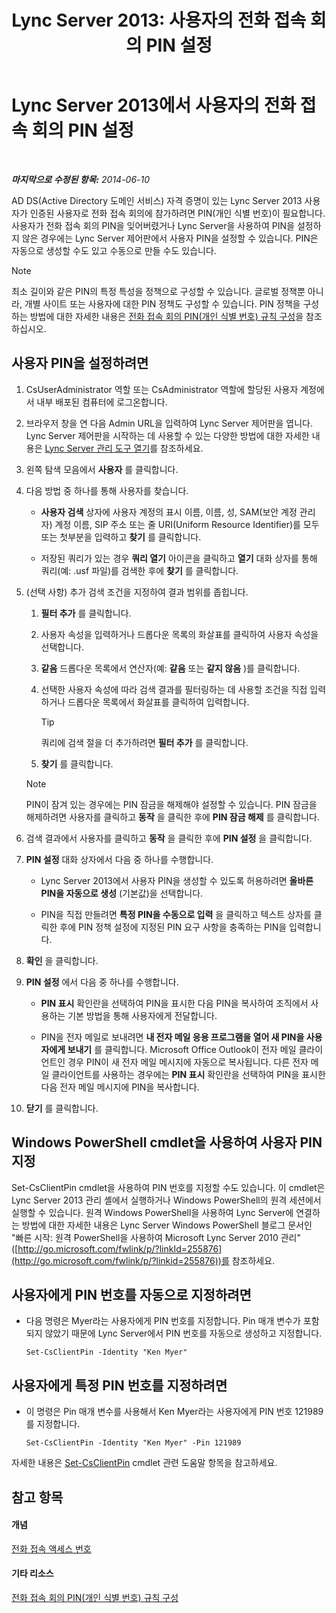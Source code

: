 ﻿---
title: 'Lync Server 2013: 사용자의 전화 접속 회의 PIN 설정'
TOCTitle: 사용자의 전화 접속 회의 PIN 설정
ms:assetid: 4252b5a5-4267-4513-b18e-0253a8d66f72
ms:mtpsurl: https://technet.microsoft.com/ko-kr/library/Gg520985(v=OCS.15)
ms:contentKeyID: 49303451
ms.date: 08/10/2015
mtps_version: v=OCS.15
ms.translationtype: HT
---

# Lync Server 2013에서 사용자의 전화 접속 회의 PIN 설정

 

_**마지막으로 수정된 항목:** 2014-06-10_

AD DS(Active Directory 도메인 서비스) 자격 증명이 있는 Lync Server 2013 사용자가 인증된 사용자로 전화 접속 회의에 참가하려면 PIN(개인 식별 번호)이 필요합니다. 사용자가 전화 접속 회의 PIN을 잊어버렸거나 Lync Server을 사용하여 PIN을 설정하지 않은 경우에는 Lync Server 제어판에서 사용자 PIN을 설정할 수 있습니다. PIN은 자동으로 생성할 수도 있고 수동으로 만들 수도 있습니다.


> [!NOTE]
> 최소 길이와 같은 PIN의 특정 특성을 정책으로 구성할 수 있습니다. 글로벌 정책뿐 아니라, 개별 사이트 또는 사용자에 대한 PIN 정책도 구성할 수 있습니다. PIN 정책을 구성하는 방법에 대한 자세한 내용은 <A href="lync-server-2013-configure-dial-in-conferencing-personal-identification-number-pin-rules.md">전화 접속 회의 PIN(개인 식별 번호) 규칙 구성</A>을 참조하십시오.



## 사용자 PIN을 설정하려면

1.  CsUserAdministrator 역할 또는 CsAdministrator 역할에 할당된 사용자 계정에서 내부 배포된 컴퓨터에 로그온합니다.

2.  브라우저 창을 연 다음 Admin URL을 입력하여 Lync Server 제어판을 엽니다. Lync Server 제어판을 시작하는 데 사용할 수 있는 다양한 방법에 대한 자세한 내용은 [Lync Server 관리 도구 열기](lync-server-2013-open-lync-server-administrative-tools.md)를 참조하세요.

3.  왼쪽 탐색 모음에서 **사용자** 를 클릭합니다.

4.  다음 방법 중 하나를 통해 사용자를 찾습니다.
    
      - **사용자 검색** 상자에 사용자 계정의 표시 이름, 이름, 성, SAM(보안 계정 관리자) 계정 이름, SIP 주소 또는 줄 URI(Uniform Resource Identifier)를 모두 또는 첫부분을 입력하고 **찾기** 를 클릭합니다.
    
      - 저장된 쿼리가 있는 경우 **쿼리 열기** 아이콘을 클릭하고 **열기** 대화 상자를 통해 쿼리(예: .usf 파일)를 검색한 후에 **찾기** 를 클릭합니다.

5.  (선택 사항) 추가 검색 조건을 지정하여 결과 범위를 좁힙니다.
    
    1.  **필터 추가** 를 클릭합니다.
    
    2.  사용자 속성을 입력하거나 드롭다운 목록의 화살표를 클릭하여 사용자 속성을 선택합니다.
    
    3.  **같음** 드롭다운 목록에서 연산자(예: **같음** 또는 **같지 않음** )를 클릭합니다.
    
    4.  선택한 사용자 속성에 따라 검색 결과를 필터링하는 데 사용할 조건을 직접 입력하거나 드롭다운 목록에서 화살표를 클릭하여 입력합니다.
        

        > [!TIP]
        > 쿼리에 검색 절을 더 추가하려면 <STRONG>필터 추가</STRONG> 를 클릭합니다.

    
    5.  **찾기** 를 클릭합니다.
    

    > [!NOTE]
    > PIN이 잠겨 있는 경우에는 PIN 잠금을 해제해야 설정할 수 있습니다. PIN 잠금을 해제하려면 사용자를 클릭하고 <STRONG>동작</STRONG> 을 클릭한 후에 <STRONG>PIN 잠금 해제</STRONG> 를 클릭합니다.



6.  검색 결과에서 사용자를 클릭하고 **동작** 을 클릭한 후에 **PIN 설정** 을 클릭합니다.

7.  **PIN 설정** 대화 상자에서 다음 중 하나를 수행합니다.
    
      - Lync Server 2013에서 사용자 PIN을 생성할 수 있도록 허용하려면 **올바른 PIN을 자동으로 생성** (기본값)을 선택합니다.
    
      - PIN을 직접 만들려면 **특정 PIN을 수동으로 입력** 을 클릭하고 텍스트 상자를 클릭한 후에 PIN 정책 설정에 지정된 PIN 요구 사항을 충족하는 PIN을 입력합니다.

8.  **확인** 을 클릭합니다.

9.  **PIN 설정** 에서 다음 중 하나를 수행합니다.
    
      - **PIN 표시** 확인란을 선택하여 PIN을 표시한 다음 PIN을 복사하여 조직에서 사용하는 기본 방법을 통해 사용자에게 전달합니다.
    
      - PIN을 전자 메일로 보내려면 **내 전자 메일 응용 프로그램을 열어 새 PIN을 사용자에게 보내기** 를 클릭합니다. Microsoft Office Outlook이 전자 메일 클라이언트인 경우 PIN이 새 전자 메일 메시지에 자동으로 복사됩니다. 다른 전자 메일 클라이언트를 사용하는 경우에는 **PIN 표시** 확인란을 선택하여 PIN을 표시한 다음 전자 메일 메시지에 PIN을 복사합니다.

10. **닫기** 를 클릭합니다.

## Windows PowerShell cmdlet을 사용하여 사용자 PIN 지정

Set-CsClientPin cmdlet을 사용하여 PIN 번호를 지정할 수도 있습니다. 이 cmdlet은 Lync Server 2013 관리 셸에서 실행하거나 Windows PowerShell의 원격 세션에서 실행할 수 있습니다. 원격 Windows PowerShell을 사용하여 Lync Server에 연결하는 방법에 대한 자세한 내용은 Lync Server Windows PowerShell 블로그 문서인 "빠른 시작: 원격 PowerShell을 사용하여 Microsoft Lync Server 2010 관리"([http://go.microsoft.com/fwlink/p/?linkId=255876](http://go.microsoft.com/fwlink/p/?linkid=255876))를 참조하세요.

## 사용자에게 PIN 번호를 자동으로 지정하려면

  - 다음 명령은 Myer라는 사용자에게 PIN 번호를 지정합니다. Pin 매개 변수가 포함되지 않았기 때문에 Lync Server에서 PIN 번호를 자동으로 생성하고 지정합니다.
    
        Set-CsClientPin -Identity "Ken Myer" 

## 사용자에게 특정 PIN 번호를 지정하려면

  - 이 명령은 Pin 매개 변수를 사용해서 Ken Myer라는 사용자에게 PIN 번호 121989를 지정합니다.
    
        Set-CsClientPin -Identity "Ken Myer" -Pin 121989

자세한 내용은 [Set-CsClientPin](set-csclientpin.md) cmdlet 관련 도움말 항목을 참고하세요.

## 참고 항목

#### 개념

[전화 접속 액세스 번호](https://technet.microsoft.com/ko-kr/library/gg133674\(v=ocs.15\))  

#### 기타 리소스

[전화 접속 회의 PIN(개인 식별 번호) 규칙 구성](lync-server-2013-configure-dial-in-conferencing-personal-identification-number-pin-rules.md)

